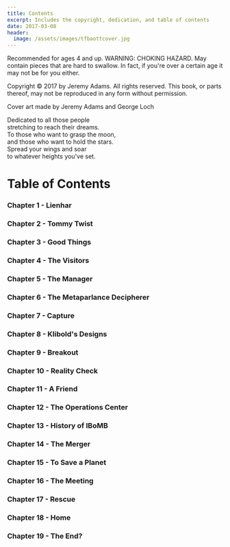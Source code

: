 ```yaml
---
title: Contents
excerpt: Includes the copyright, dedication, and table of contents
date: 2017-03-08
header:
  image: /assets/images/tfbaottcover.jpg
---
```


Recommended for ages 4 and up. WARNING: CHOKING HAZARD. May contain pieces that are hard to swallow. In fact, if you're over a certain age it may not be for you either. 


Copyright &copy; 2017 by Jeremy Adams.
All rights reserved. This book, or parts thereof, may not be reproduced in any form without permission.


Cover art made by Jeremy Adams and George Loch



Dedicated to all those people<br>
stretching to reach their dreams.<br>
To those who want to grasp the moon,<br>
and those who want to hold the stars.<br>
Spread your wings and soar<br>
to whatever heights you've set.<br>




# Table of Contents

### Chapter 1 - Lienhar
### Chapter 2 - Tommy Twist
### Chapter 3 - Good Things
### Chapter 4 - The Visitors
### Chapter 5 - The Manager
### Chapter 6 - The Metaparlance Decipherer
### Chapter 7 - Capture
### Chapter 8 - Klibold's Designs
### Chapter 9 - Breakout
### Chapter 10 - Reality Check
### Chapter 11 - A Friend
### Chapter 12 - The Operations Center
### Chapter 13 - History of IBoMB
### Chapter 14 - The Merger
### Chapter 15 - To Save a Planet
### Chapter 16 - The Meeting
### Chapter 17 - Rescue
### Chapter 18 - Home
### Chapter 19 - The End?
